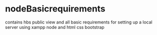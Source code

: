 # nodeBasicrequirements
contains hbs public view and all basic requirements for setting up a local server using xampp node and html css bootstrap
